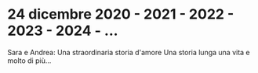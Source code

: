 # 24 dicembre 2020 - 2021 - 2022 - 2023 - 2024 - ...
Sara e Andrea: Una straordinaria storia d'amore
Una storia lunga una vita e molto di più...
